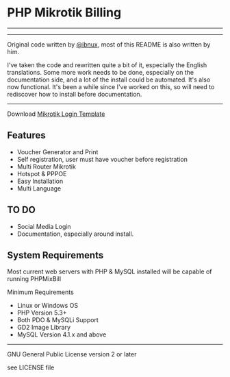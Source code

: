# PHP Mikrotik Billing 
----

----

Original code written by [@ibnux](https://twitter.com/ibnux), most of this README is also written by him. 

I've taken the code and rewritten quite a bit of it, especially the English translations. Some more work needs to be done, especially on the documentation side, and a lot of the install could be automated. It's also now functional. It's been a while since I've worked on this, so will need to rediscover how to install before documentation. 


---- 

Download [Mikrotik Login Template](https://github.com/martydingo/phpmixbill-mikrotik-login-template)


Features
----
- Voucher Generator and Print
- Self registration, user must have voucher before registration
- Multi Router Mikrotik
- Hotspot & PPPOE
- Easy Installation
- Multi Language

TO DO
----

- Social Media Login
- Documentation, especially around install. 


System Requirements
----
Most current web servers with PHP & MySQL installed will be capable of running PHPMixBill

Minimum Requirements
- Linux or Windows OS
- PHP Version 5.3+
- Both PDO & MySQLi Support
- GD2 Image Library
- MySQL Version 4.1.x and above


----

GNU General Public License version 2 or later

see LICENSE file
